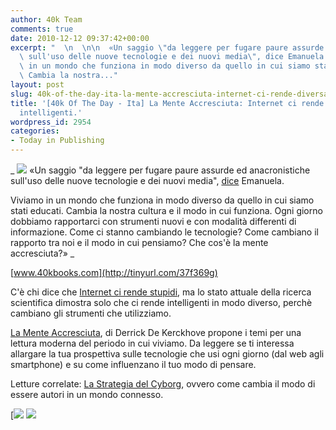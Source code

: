 ```yaml
---
author: 40k Team
comments: true
date: 2010-12-12 09:37:42+00:00
excerpt: "  \n  \n\n  «Un saggio \"da leggere per fugare paure assurde ed anacronistiche\
  \ sull'uso delle nuove tecnologie e dei nuovi media\", dice Emanuela.\n\nViviamo\
  \ in un mondo che funziona in modo diverso da quello in cui siamo stati educati.\
  \ Cambia la nostra..."
layout: post
slug: 40k-of-the-day-ita-la-mente-accresciuta-internet-ci-rende-diversamente-intelligenti
title: '[40k Of The Day - Ita] La Mente Accresciuta: Internet ci rende diversamente
  intelligenti.'
wordpress_id: 2954
categories:
- Today in Publishing
---
```


 


  _
![](http://www.40kbooks.com/wp-content/uploads/quote1.jpg)
  «Un saggio "da leggere per fugare paure assurde ed anacronistiche sull'uso delle nuove tecnologie e dei nuovi media", [dice](http://tinyurl.com/37f369g) Emanuela.
  

Viviamo in un mondo che funziona in modo diverso da quello in cui siamo stati educati. Cambia la nostra cultura e il modo in cui funziona. Ogni giorno dobbiamo rapportarci con strumenti nuovi e con modalità differenti di informazione.
Come ci stanno cambiando le tecnologie? Come cambiano il rapporto tra noi e il modo in cui pensiamo? Che cos'è la mente accresciuta?»
_  

[www.40kbooks.com](http://tinyurl.com/37f369g)






C'è chi dice che [Internet ci rende stupidi](http://structureofnews.wordpress.com/2010/10/29/does-the-internet-make-us-stupid/), ma lo stato attuale della ricerca scientifica dimostra solo che ci rende intelligenti in modo diverso, perchè cambiano gli strumenti che utilizziamo.  

[La Mente Accresciuta](http://www.40kbooks.com/?page_id=133&category=7&product_id=39), di Derrick De Kerckhove propone i temi per una lettura moderna del periodo in cui viviamo. Da leggere se ti interessa allargare la tua prospettiva sulle tecnologie che usi ogni giorno (dal web agli smartphone) e su come influenzano il tuo modo di pensare.  

Letture correlate: [La Strategia del Cyborg](http://www.40kbooks.com/?p=1339), ovvero come cambia il modo di essere autori in un mondo connesso.





[![](http://www.bookcafe.net/filtr/t1.png)
[![](http://www.bookcafe.net/filtr/f1.png)](http://www.facebook.com/pages/40k/122586614419616)


 
    
